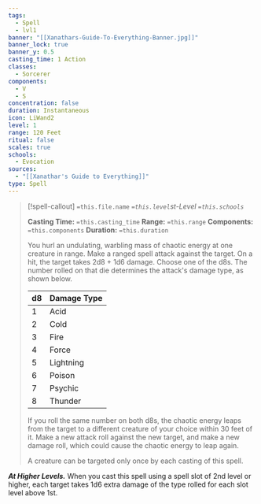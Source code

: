 ```yaml
---
tags:
  - Spell
  - lvl1
banner: "[[Xanathars-Guide-To-Everything-Banner.jpg]]"
banner_lock: true
banner_y: 0.5
casting_time: 1 Action
classes:
  - Sorcerer
components:
  - V
  - S
concentration: false
duration: Instantaneous
icon: LiWand2
level: 1
range: 120 Feet
ritual: false
scales: true
schools:
  - Evocation
sources:
  - "[[Xanathar's Guide to Everything]]"
type: Spell
---
```

>[!spell-callout] `=this.file.name`
>*`=this.level`st-Level `=this.schools`*
>
>**Casting Time:** `=this.casting_time`
>**Range:** `=this.range`
>**Components:** `=this.components`
>**Duration:** `=this.duration`
>
>You hurl an undulating, warbling mass of chaotic energy at one creature in range. Make a ranged spell attack against the target. On a hit, the target takes 2d8 + 1d6 damage. Choose one of the d8s. The number rolled on that die determines the attack's damage type, as shown below.
>
>
>
>| d8 | Damage Type |
>| --- | --- |
>| 1 | Acid |
>| 2 | Cold |
>| 3 | Fire |
>| 4 | Force |
>| 5 | Lightning |
>| 6 | Poison |
>| 7 | Psychic |
>| 8 | Thunder |
>
>If you roll the same number on both d8s, the chaotic energy leaps from the target to a different creature of your choice within 30 feet of it. Make a new attack roll against the new target, and make a new damage roll, which could cause the chaotic energy to leap again.
>
>A creature can be targeted only once by each casting of this spell.
>
>
***At Higher Levels.*** When you cast this spell using a spell slot of 2nd level or higher, each target takes 1d6 extra damage of the type rolled for each slot level above 1st.